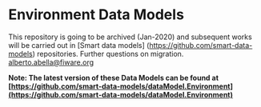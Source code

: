 # Environment Data Models

This repository is going to be archived (Jan-2020) and subsequent works will be carried out in [Smart data models] (https://github.com/smart-data-models) repositories. Further questions on migration. alberto.abella@fiware.org

**Note: The latest version of these Data Models can be found at
[https://github.com/smart-data-models/dataModel.Environment](https://github.com/smart-data-models/dataModel.Environment)**
